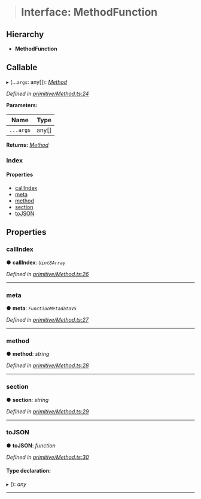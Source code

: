 > # Interface: MethodFunction

## Hierarchy

* **MethodFunction**

## Callable

▸ (...`args`: any[]): *[Method](../classes/_primitive_method_.method.md)*

*Defined in [primitive/Method.ts:24](https://github.com/polkadot-js/api/blob/68b07eb/packages/types/src/primitive/Method.ts#L24)*

**Parameters:**

Name | Type |
------ | ------ |
`...args` | any[] |

**Returns:** *[Method](../classes/_primitive_method_.method.md)*

### Index

#### Properties

* [callIndex](_primitive_method_.methodfunction.md#callindex)
* [meta](_primitive_method_.methodfunction.md#meta)
* [method](_primitive_method_.methodfunction.md#method)
* [section](_primitive_method_.methodfunction.md#section)
* [toJSON](_primitive_method_.methodfunction.md#tojson)

## Properties

###  callIndex

● **callIndex**: *`Uint8Array`*

*Defined in [primitive/Method.ts:26](https://github.com/polkadot-js/api/blob/68b07eb/packages/types/src/primitive/Method.ts#L26)*

___

###  meta

● **meta**: *`FunctionMetadataV5`*

*Defined in [primitive/Method.ts:27](https://github.com/polkadot-js/api/blob/68b07eb/packages/types/src/primitive/Method.ts#L27)*

___

###  method

● **method**: *string*

*Defined in [primitive/Method.ts:28](https://github.com/polkadot-js/api/blob/68b07eb/packages/types/src/primitive/Method.ts#L28)*

___

###  section

● **section**: *string*

*Defined in [primitive/Method.ts:29](https://github.com/polkadot-js/api/blob/68b07eb/packages/types/src/primitive/Method.ts#L29)*

___

###  toJSON

● **toJSON**: *function*

*Defined in [primitive/Method.ts:30](https://github.com/polkadot-js/api/blob/68b07eb/packages/types/src/primitive/Method.ts#L30)*

#### Type declaration:

▸ (): *any*

___